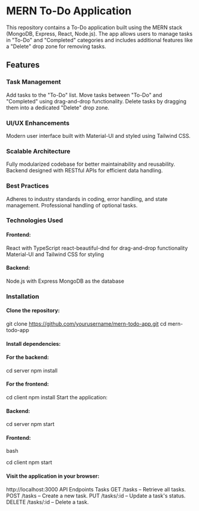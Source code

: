 # MERN To-Do Application
This repository contains a To-Do application built using the MERN stack (MongoDB, Express, React, Node.js). The app allows users to manage tasks in "To-Do" and "Completed" categories and includes additional features like a "Delete" drop zone for removing tasks.

## Features
### Task Management

Add tasks to the "To-Do" list.
Move tasks between "To-Do" and "Completed" using drag-and-drop functionality.
Delete tasks by dragging them into a dedicated "Delete" drop zone.
### UI/UX Enhancements
Modern user interface built with Material-UI and styled using Tailwind CSS.

### Scalable Architecture

Fully modularized codebase for better maintainability and reusability.
Backend designed with RESTful APIs for efficient data handling.

### Best Practices

Adheres to industry standards in coding, error handling, and state management.
Professional handling of optional tasks.

### Technologies Used
#### Frontend:
React with TypeScript
react-beautiful-dnd for drag-and-drop functionality
Material-UI and Tailwind CSS for styling
#### Backend:
Node.js with Express
MongoDB as the database

### Installation
#### Clone the repository:


git clone https://github.com/yourusername/mern-todo-app.git
cd mern-todo-app

#### Install dependencies:

#### For the backend:

cd server
npm install

#### For the frontend:

cd client
npm install
Start the application:

#### Backend:

cd server
npm start

#### Frontend:
bash

cd client
npm start

#### Visit the application in your browser:
http://localhost:3000
API Endpoints
Tasks
GET /tasks – Retrieve all tasks.
POST /tasks – Create a new task.
PUT /tasks/:id – Update a task's status.
DELETE /tasks/:id – Delete a task.

